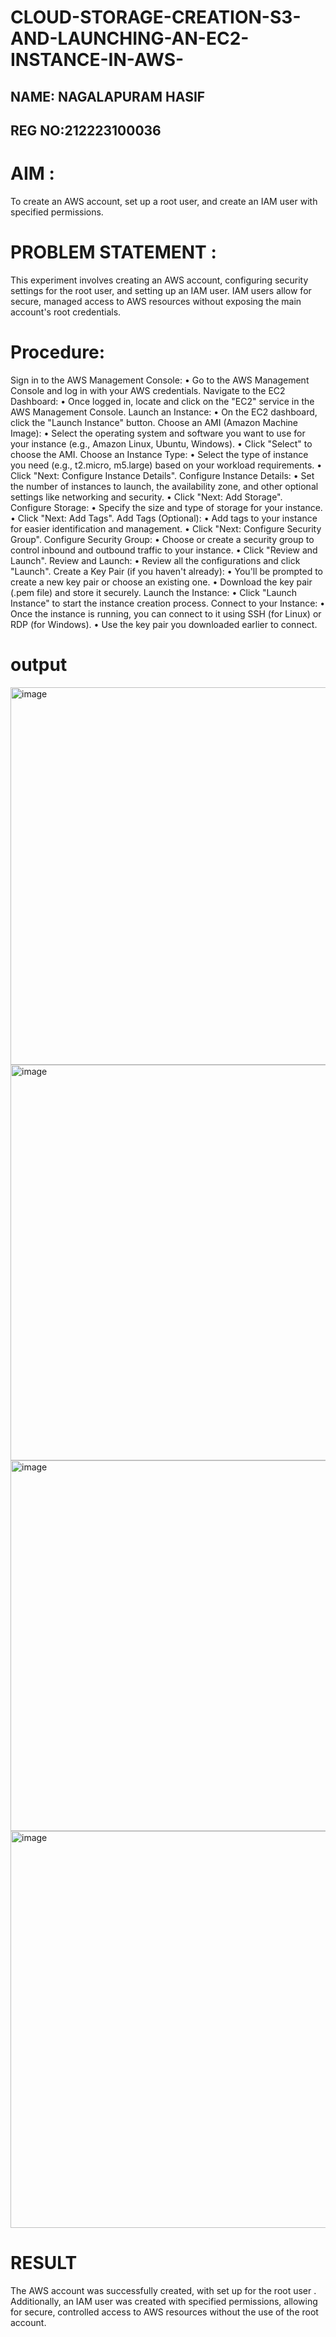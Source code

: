 # CLOUD-STORAGE-CREATION-S3-AND-LAUNCHING-AN-EC2-INSTANCE-IN-AWS-

## NAME: NAGALAPURAM HASIF
## REG NO:212223100036

# AIM :
To create an AWS account, set up a root user, and create an IAM user with specified permissions.

# PROBLEM STATEMENT :
This experiment involves creating an AWS account, configuring security settings for the root user, and setting up an IAM user. IAM users allow for secure, managed access to AWS resources without exposing the main account's root credentials.

# Procedure:
Sign in to the AWS Management Console: • Go to the AWS Management Console and log in with your AWS credentials.
Navigate to the EC2 Dashboard: • Once logged in, locate and click on the "EC2" service in the AWS Management Console.
Launch an Instance: • On the EC2 dashboard, click the "Launch Instance" button.
Choose an AMI (Amazon Machine Image):
• Select the operating system and software you want to use for your instance (e.g., Amazon Linux, Ubuntu, Windows). • Click "Select" to choose the AMI.
Choose an Instance Type: • Select the type of instance you need (e.g., t2.micro, m5.large) based on your workload requirements. • Click "Next: Configure Instance Details".
Configure Instance Details: • Set the number of instances to launch, the availability zone, and other optional settings like networking and security. • Click "Next: Add Storage".
Configure Storage: • Specify the size and type of storage for your instance. • Click "Next: Add Tags".
Add Tags (Optional): • Add tags to your instance for easier identification and management. • Click "Next: Configure Security Group".
Configure Security Group:
• Choose or create a security group to control inbound and outbound traffic to your instance. • Click "Review and Launch".
Review and Launch:
• Review all the configurations and click "Launch".
Create a Key Pair (if you haven't already): • You'll be prompted to create a new key pair or choose an existing one. • Download the key pair (.pem file) and store it securely.
Launch the Instance: • Click "Launch Instance" to start the instance creation process.
Connect to your Instance:
• Once the instance is running, you can connect to it using SSH (for Linux) or RDP (for Windows). • Use the key pair you downloaded earlier to connect.

# output
<img width="1142" height="604" alt="image" src="https://github.com/user-attachments/assets/d65f4f7b-701c-4757-9214-c4ee68a8f31b" />

<img width="1151" height="633" alt="image" src="https://github.com/user-attachments/assets/648cccd7-e6c6-4fa8-a8ca-a52d1e4c5186" />

<img width="1152" height="593" alt="image" src="https://github.com/user-attachments/assets/efa940ab-f5f9-421b-be5e-ccac608865e0" />

<img width="1152" height="635" alt="image" src="https://github.com/user-attachments/assets/932bd786-df15-4c2d-9bf9-a9d14229c21d" />

 # RESULT
The AWS account was successfully created, with set up for the root user . Additionally, an IAM user was created with specified permissions, allowing for secure, controlled access to AWS resources without the use of the root account.



